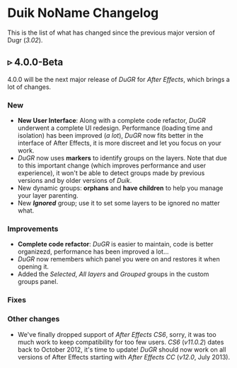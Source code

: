 # Duik NoName Changelog

This is the list of what has changed since the previous major version of Dugr (*3.02*).

## ▹ 4.0.0-Beta

4.0.0 will be the next major release of *DuGR* for *After Effects*, which brings a lot of changes.

### New

- **New User Interface**: Along with a complete code refactor, *DuGR* underwent a complete UI redesign. Performance (loading time and isolation) has been improved (*a lot*), *DuGR* now fits better in the interface of After Effects, it is more discreet and let you focus on your work.
- *DuGR* now uses **markers** to identify groups on the layers. Note that due to this important change (which improves performance and user experience), it won't be able to detect groups made by previous versions and by older versions of *Duik*.
- New dynamic groups: **orphans** and **have children** to help you manage your layer parenting.
- New ***Ignored*** group; use it to set some layers to be ignored no matter what.

### Improvements

- **Complete code refactor**: *DuGR* is easier to maintain, code is better organizezd, performance has been improved a lot...
- *DuGR* now remembers which panel you were on and restores it when opening it.
- Added the *Selected*, *All layers* and *Grouped* groups in the custom groups panel.

### Fixes

### Other changes

- We've finally dropped support of *After Effects CS6*, sorry, it was too much work to keep compatibility for too few users. *CS6* (*v11.0.2*) dates back to October 2012, it's time to update! *DuGR* should now work on all versions of After Effects starting with *After Effects CC* (*v12.0*, July 2013).